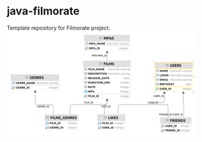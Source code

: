 # java-filmorate
Template repository for Filmorate project.
![Схема БД](https://github.com/akpsv/java-filmorate/blob/add-database/filmorate.png)

